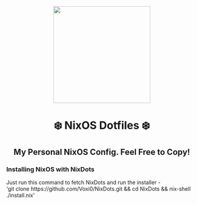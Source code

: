 <div align="center">
    <img src="https://github.com/NixOS/nixos-artwork/blob/master/logo/nix-snowflake-colours.svg?raw=true" width=256>
    <h1>❄️ NixOS Dotfiles ❄️</h1>
</div>
<h2 align="center">My Personal NixOS Config. Feel Free to Copy!</h2>

<h3>Installing NixOS with NixDots</h3>
Just run this command to fetch NixDots and run the installer - <br>
'git clone https://github.com/Voxi0/NixDots.git && cd NixDots && nix-shell ./install.nix'
